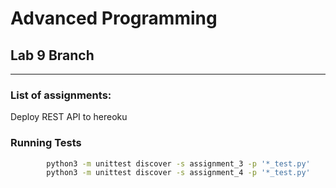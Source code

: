 # Advanced Programming

## Lab 9 Branch
---
### List of assignments: 

Deploy REST API to hereoku

### Running Tests
```bash
        python3 -m unittest discover -s assignment_3 -p '*_test.py'
        python3 -m unittest discover -s assignment_4 -p '*_test.py'
```
